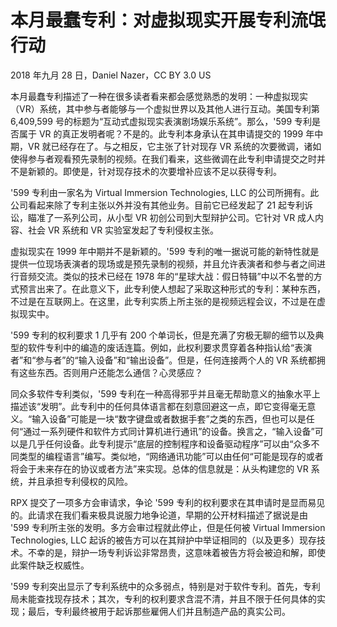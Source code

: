 # 本月最蠢专利：对虚拟现实开展专利流氓行动

2018 年九月 28 日，Daniel Nazer，CC BY 3.0 US

本月最蠢专利描述了一种在很多读者看来都会感觉熟悉的发明：一种虚拟现实（VR）系统，其中参与者能够与一个虚拟世界以及其他人进行互动。美国专利第 6,409,599 号的标题为“互动式虚拟现实表演剧场娱乐系统”。那么，'599 专利是否属于 VR 的真正发明者呢？不是的。此专利本身承认在其申请提交的 1999 年中期，VR 就已经存在了。与之相反，它主张了针对现存 VR 系统的次要微调，诸如使得参与者观看预先录制的视频。在我们看来，这些微调在此专利申请提交之时并不是新颖的。即使是，针对现存技术的次要增补应该不足以获得专利。

'599 专利由一家名为 Virtual Immersion Technologies, LLC 的公司所拥有。此公司看起来除了专利主张以外并没有其他业务。目前它已经发起了 21 起专利诉讼，瞄准了一系列公司，从小型 VR 初创公司到大型辩护公司。它针对 VR 成人内容、社会 VR 系统和 VR 实验室发起了专利侵权主张。

虚拟现实在 1999 年中期并不是新颖的。'599 专利的唯一据说可能的新特性就是提供一位现场表演者的现场或是预先录制的视频，并且允许表演者和参与者之间进行音频交流。类似的技术已经在 1978 年的“星球大战：假日特辑”中以不名誉的方式预言出来了。在此意义下，此专利使人想起了采取这种形式的专利：某种东西，不过是在互联网上。在这里，此专利实质上所主张的是视频远程会议，不过是在虚拟现实中。

'599 专利的权利要求 1 几乎有 200 个单词长，但是充满了穷极无聊的细节以及典型的软件专利中的编造的废话连篇。例如，此权利要求贯穿着各种指认给“表演者”和“参与者”的“输入设备”和“输出设备”。但是，任何连接两个人的 VR 系统都拥有这些东西。否则用户还能怎么通信？心灵感应？

同众多软件专利类似，'599 专利在一种高得邪乎并且毫无帮助意义的抽象水平上描述该“发明”。此专利中的任何具体语言都在刻意回避这一点，即它变得毫无意义。“输入设备”可能是一块“数字键盘或者数据手套”之类的东西，但也可以是任何“通过一系列硬件和软件方式同计算机进行通讯”的设备。换言之，“输入设备”可以是几乎任何设备。此专利提示“底层的控制程序和设备驱动程序”可以由“众多不同类型的编程语言”编写。类似地，“网络通讯功能”可以由任何“可能是现存的或者将会于未来存在的协议或者方法”来实现。总体的信息就是：从头构建您的 VR 系统，并且承担专利侵权的风险。

RPX 提交了一项多方会审请求，争论 '599 专利的权利要求在其申请时是显而易见的。此请求在我们看来极具说服力地争论道，早期的公开材料描述了据说是由 '599 专利所主张的发明。多方会审过程就此停止，但是任何被 Virtual Immersion Technologies, LLC 起诉的被告方可以在其辩护中举证相同的（以及更多）现存技术。不幸的是，辩护一场专利诉讼非常昂贵，这意味着被告方将会被迫和解，即使此案件缺乏权威性。

'599 专利突出显示了专利系统中的众多弱点，特别是对于软件专利。首先，专利局未能查找现存技术；其次，专利的权利要求含混不清，并且不限于任何具体的实现；最后，专利最终被用于起诉那些雇佣人们并且制造产品的真实公司。

